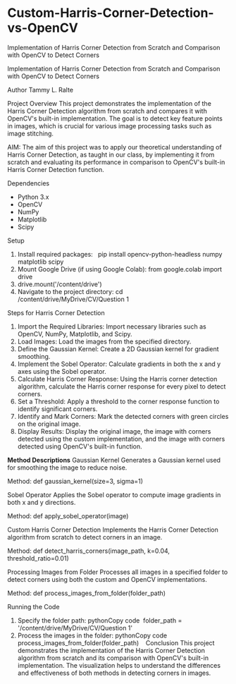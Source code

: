 # Custom-Harris-Corner-Detection-vs-OpenCV
Implementation of Harris Corner Detection from Scratch and Comparison with OpenCV to Detect Corners


Implementation of Harris Corner Detection from Scratch and Comparison with OpenCV to Detect Corners

Author
Tammy L. Ralte 

Project Overview
This project demonstrates the implementation of the Harris Corner Detection algorithm from scratch and compares it with OpenCV's built-in implementation. The goal is to detect key feature points in images, which is crucial for various image processing tasks such as image stitching.

AIM: The aim of this project was to apply our theoretical understanding of Harris Corner Detection, as taught in our class, by implementing it from scratch and evaluating its performance in comparison to OpenCV's built-in Harris Corner Detection function.


Dependencies
* Python 3.x
* OpenCV
* NumPy
* Matplotlib
* Scipy
  
Setup
1. Install required packages:   pip install opencv-python-headless numpy matplotlib scipy 
2. Mount Google Drive (if using Google Colab): from google.colab import drive
3. drive.mount('/content/drive')
4. Navigate to the project directory: cd /content/drive/MyDrive/CV/Question 1
   

Steps for Harris Corner Detection
1. Import the Required Libraries: Import necessary libraries such as OpenCV, NumPy, Matplotlib, and Scipy.
2. Load Images: Load the images from the specified directory.
3. Define the Gaussian Kernel: Create a 2D Gaussian kernel for gradient smoothing.
4. Implement the Sobel Operator: Calculate gradients in both the x and y axes using the Sobel operator.
5. Calculate Harris Corner Response: Using the Harris corner detection algorithm, calculate the Harris corner response for every pixel to detect corners.
6. Set a Threshold: Apply a threshold to the corner response function to identify significant corners.
7. Identify and Mark Corners: Mark the detected corners with green circles on the original image.
8. Display Results: Display the original image, the image with corners detected using the custom implementation, and the image with corners detected using OpenCV's built-in function.


**Method Descriptions**
Gaussian Kernel
Generates a Gaussian kernel used for smoothing the image to reduce noise.

Method: def gaussian_kernel(size=3, sigma=1)

Sobel Operator
Applies the Sobel operator to compute image gradients in both x and y directions.

Method: def apply_sobel_operator(image)

Custom Harris Corner Detection
Implements the Harris Corner Detection algorithm from scratch to detect corners in an image.

Method: def detect_harris_corners(image_path, k=0.04, threshold_ratio=0.01)

Processing Images from Folder
Processes all images in a specified folder to detect corners using both the custom and OpenCV implementations.

Method: def process_images_from_folder(folder_path)


Running the Code
1. Specify the folder path: pythonCopy code  folder_path = '/content/drive/MyDrive/CV/Question 1'
   
2. Process the images in the folder: pythonCopy code  process_images_from_folder(folder_path)
  
Conclusion
This project demonstrates the implementation of the Harris Corner Detection algorithm from scratch and its comparison with OpenCV's built-in implementation. The visualization helps to understand the differences and effectiveness of both methods in detecting corners in images.


